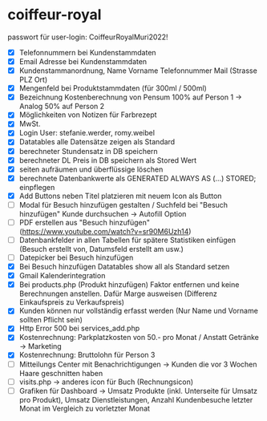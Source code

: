 # coiffeur-royal

passwort für user-login: CoiffeurRoyalMuri2022!

- [x] Telefonnummern bei Kundenstammdaten
- [x] Email Adresse bei Kundenstammdaten
- [x] Kundenstammanordnung, Name Vorname Telefonnummer Mail (Strasse PLZ Ort)
- [x] Mengenfeld bei Produktstammdaten (für 300ml / 500ml)
- [x] Bezeichnung Kostenberechnung von Pensum 100% auf Person 1 -> Analog 50% auf Person 2
- [x] Möglichkeiten von Notizen für Farbrezept
- [x] MwSt. 
- [x] Login User: stefanie.werder, romy.weibel
- [x] Datatables alle Datensätze zeigen als Standard
- [x] berechneter Stundensatz in DB speichern
- [x] berechneter DL Preis in DB speichern als Stored Wert
- [x] seiten aufräumen und überflüssige löschen
- [x] berechnete Datenbankwerte als GENERATED ALWAYS AS (...) STORED; einpflegen
- [x] Add Buttons neben Titel platzieren mit neuem Icon als Button
- [ ] Modal für Besuch hinzufügen gestalten / Suchfeld bei "Besuch hinzufügen" Kunde durchsuchen -> Autofill Option
- [ ] PDF erstellen aus "Besuch hinzufügen" (https://www.youtube.com/watch?v=sr90M6Uzh14)
- [ ] Datenbankfelder in allen Tabellen für spätere Statistiken einfügen (Besuch erstellt von, Datumsfeld erstellt am usw.)
- [ ] Datepicker bei Besuch hinzufügen
- [x] Bei Besuch hinzufügen Datatables show all als Standard setzen
- [x] Gmail Kalenderintegration
- [x] Bei products.php (Produkt hinzufügen) Faktor entfernen und keine Berechnungen anstellen. Dafür Marge ausweisen (Differenz Einkaufspreis zu Verkaufspreis)
- [x] Kunden können nur vollständig erfasst werden (Nur Name und Vorname sollten Pflicht sein)
- [x] Http Error 500 bei services_add.php
- [x] Kostenrechnung: Parkplatzkosten von 50.- pro Monat / Anstatt Getränke -> Marketing
- [x] Kostenrechnung: Bruttolohn für Person 3
- [ ] Mitteilungs Center mit Benachrichtigungen -> Kunden die vor 3 Wochen Haare geschnitten haben
- [ ] visits.php -> anderes icon für Buch (Rechnungsicon)
- [ ] Grafiken für Dashboard -> Umsatz Produkte (inkl. Unterseite für Umsatz pro Produkt), Umsatz Dienstleistungen, Anzahl Kundenbesuche letzter Monat im Vergleich zu vorletzter Monat